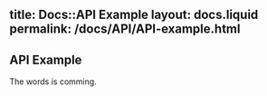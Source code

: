 title:   Docs::API Example
layout: docs.liquid
permalink: /docs/API/API-example.html
---
## API Example

The words is comming.
